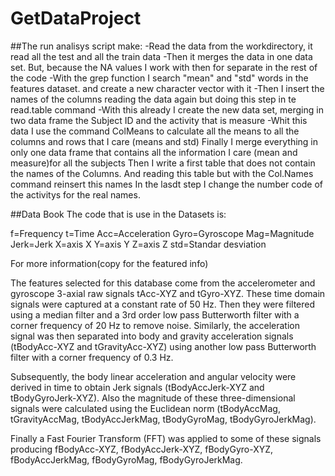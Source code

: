 # GetDataProject

##The run analisys script make:
-Read the data from the workdirectory, it read all the test and all the train data
-Then it merges the data in one data set. But, because the NA values I work with then for separate in the rest of the code
-With the grep function I search "mean" and "std" words in the features dataset. and create a new character vector with it
-Then I insert the names of the columns reading the data again but doing this step in te read.table command
-With this already I create the new data set, merging in two data frame the Subject ID and the activity that is measure
-Whit this data I use the command ColMeans to calculate all the means to all the columns and rows that I care (means and std)
Finally I merge everything in only one data frame that contains all the information I care (mean and measure)for all the subjects
Then I write a first table that does not contain the names of the Columns. And reading this table but with the Col.Names command reinsert this names
In the lasdt step I change the number code of the activitys for the real names.

##Data Book
The code that is use in the Datasets is:

f=Frequency
t=Time
Acc=Acceleration
Gyro=Gyroscope
Mag=Magnitude
Jerk=Jerk
X=axis X
Y=axis Y
Z=axis Z
std=Standar desviation

For more information(copy for the featured info)

The features selected for this database come from the accelerometer and gyroscope 3-axial raw signals tAcc-XYZ and tGyro-XYZ. These time domain signals were captured at a constant rate of 50 Hz. Then they were filtered using a median filter and a 3rd order low pass Butterworth filter with a corner frequency of 20 Hz to remove noise. Similarly, the acceleration signal was then separated into body and gravity acceleration signals (tBodyAcc-XYZ and tGravityAcc-XYZ) using another low pass Butterworth filter with a corner frequency of 0.3 Hz. 

Subsequently, the body linear acceleration and angular velocity were derived in time to obtain Jerk signals (tBodyAccJerk-XYZ and tBodyGyroJerk-XYZ). Also the magnitude of these three-dimensional signals were calculated using the Euclidean norm (tBodyAccMag, tGravityAccMag, tBodyAccJerkMag, tBodyGyroMag, tBodyGyroJerkMag). 

Finally a Fast Fourier Transform (FFT) was applied to some of these signals producing fBodyAcc-XYZ, fBodyAccJerk-XYZ, fBodyGyro-XYZ, fBodyAccJerkMag, fBodyGyroMag, fBodyGyroJerkMag. 
